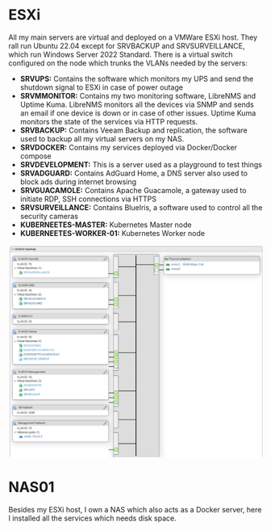 # ESXi

All my main servers are virtual and deployed on a VMWare ESXi host. They rall run Ubuntu 22.04 except for SRVBACKUP and SRVSURVEILLANCE, which run Windows Server 2022 Standard. There is a virtual switch configured on the node which trunks the VLANs needed by the servers:
- **SRVUPS:** Contains the software which monitors my UPS and send the shutdown signal to ESXi in case of power outage
- **SRVMMONITOR:** Contains my two monitoring software, LibreNMS and Uptime Kuma. LibreNMS monitors all the devices via SNMP and sends an email if one device is down or in case of other issues. Uptime Kuma monitors the state of the services via HTTP requests.
- **SRVBACKUP:** Contains Veeam Backup and replication, the software used to backup all my virtual servers on my NAS.
- **SRVDOCKER:** Contains my services deployed via Docker/Docker compose
- **SRVDEVELOPMENT:** This is a server used as a playground to test things
- **SRVADGUARD:** Contains AdGuard Home, a DNS server also used to block ads during internet browsing
- **SRVGUACAMOLE:** Contains Apache Guacamole, a gateway used to initiate RDP, SSH connections via HTTPS
- **SRVSURVEILLANCE:** Contains BlueIris, a software used to control all the security cameras
- **KUBERNEETES-MASTER:** Kubernetes Master node
- **KUBERNEETES-WORKER-01:** Kubernetes Worker node

![Alt text](vswitch.png?raw=true "vSwitch topology")

# NAS01

Besides my ESXi host, I own a NAS which also acts as a Docker server, here I installed all the services which needs disk space.